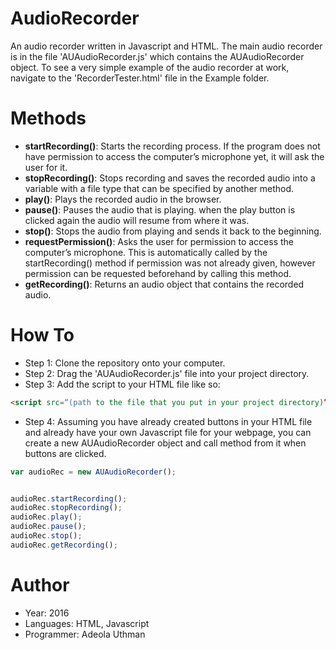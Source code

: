 # AudioRecorder

An audio recorder written in Javascript and HTML. The main audio recorder is in the file 'AUAudioRecorder.js' which contains the AUAudioRecorder object. To see a very simple example of the audio recorder at work, navigate to the 'RecorderTester.html' file in the Example folder.

# Methods
- **startRecording()**: Starts the recording process. If the program does not have permission to access the computer’s microphone yet, it will ask the user for it.
- **stopRecording()**: Stops recording and saves the recorded audio into a variable with a file type that can be specified by another method.
- **play()**: Plays the recorded audio in the browser.
- **pause()**: Pauses the audio that is playing. when the play button is clicked again the audio will resume from where it was.
- **stop()**: Stops the audio from playing and sends it back to the beginning.
- **requestPermission()**: Asks the user for permission to access the computer’s microphone. This is automatically called by the startRecording() method if permission was not already given, however permission can be requested beforehand by calling this method.
- **getRecording()**: Returns an audio object that contains the recorded audio.


# How To
- Step 1: Clone the repository onto your computer.
- Step 2: Drag the 'AUAudioRecorder.js' file into your project directory.
- Step 3: Add the script to your HTML file like so: 
```html
<script src=“(path to the file that you put in your project directory)”></script>
```
- Step 4: Assuming you have already created buttons in your HTML file and already have your own Javascript file for your webpage, you can create a new AUAudioRecorder object and call method from it when buttons are clicked.
```javascript
var audioRec = new AUAudioRecorder();


audioRec.startRecording();
audioRec.stopRecording();
audioRec.play();
audioRec.pause();
audioRec.stop();
audioRec.getRecording();

```

# Author
- Year: 2016
- Languages: HTML, Javascript
- Programmer: Adeola Uthman
